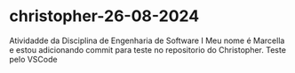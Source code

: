 # christopher-26-08-2024
Atividadde da Disciplina de Engenharia de Software I
Meu nome é Marcella e estou adicionando commit para teste no repositorio do Christopher.
Teste pelo VSCode